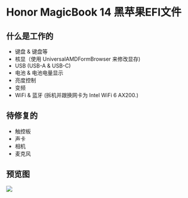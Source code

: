 # Honor MagicBook 14 黑苹果EFI文件
## 什么是工作的
* 键盘 & 键盘等
* 核显（使用 UniversalAMDFormBrowser 来修改显存)
* USB (USB-A & USB-C)
* 电池 & 电池电量显示
* 亮度控制
* 变频
* WiFi & 蓝牙 (拆机并跟换网卡为 Intel WiFi 6 AX200.)
## 待修复的
* 触控板
* 声卡
* 相机
* 麦克风
## 预览图
![](/images/微信图片_20251019114338_80_276.png)
